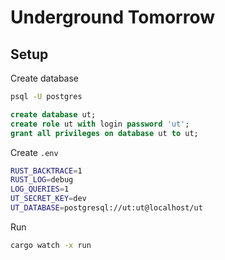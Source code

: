 # Underground Tomorrow

## Setup

Create database

```sh
psql -U postgres
```

```sql
create database ut;
create role ut with login password 'ut';
grant all privileges on database ut to ut;
```

Create `.env`

```sh
RUST_BACKTRACE=1
RUST_LOG=debug
LOG_QUERIES=1
UT_SECRET_KEY=dev
UT_DATABASE=postgresql://ut:ut@localhost/ut
```

Run

```sh
cargo watch -x run
```
